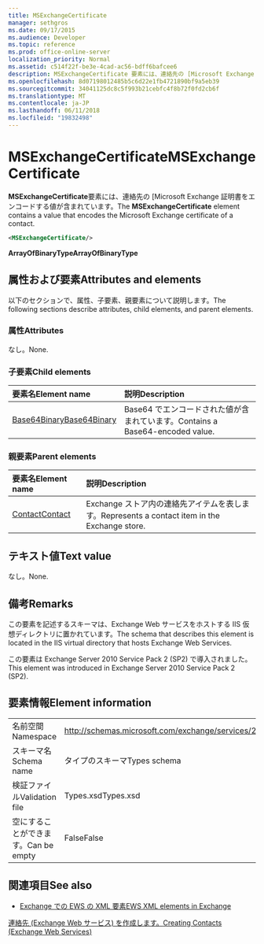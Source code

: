 ```yaml
---
title: MSExchangeCertificate
manager: sethgros
ms.date: 09/17/2015
ms.audience: Developer
ms.topic: reference
ms.prod: office-online-server
localization_priority: Normal
ms.assetid: c514f22f-be3e-4cad-ac56-bdff6bafcee6
description: MSExchangeCertificate 要素には、連絡先の [Microsoft Exchange 証明書をエンコードする値が含まれています。
ms.openlocfilehash: 8d07198012485b5c6d22e1fb4721890bf9a5eb39
ms.sourcegitcommit: 34041125dc8c5f993b21cebfc4f8b72f0fd2cb6f
ms.translationtype: MT
ms.contentlocale: ja-JP
ms.lasthandoff: 06/11/2018
ms.locfileid: "19832498"
---
```

# <a name="msexchangecertificate"></a><span data-ttu-id="18c5e-103">MSExchangeCertificate</span><span class="sxs-lookup"><span data-stu-id="18c5e-103">MSExchangeCertificate</span></span>

<span data-ttu-id="18c5e-104">**MSExchangeCertificate**要素には、連絡先の [Microsoft Exchange 証明書をエンコードする値が含まれています。</span><span class="sxs-lookup"><span data-stu-id="18c5e-104">The **MSExchangeCertificate** element contains a value that encodes the Microsoft Exchange certificate of a contact.</span></span> 
  
```XML
<MSExchangeCertificate/>
```

 <span data-ttu-id="18c5e-105">**ArrayOfBinaryType**</span><span class="sxs-lookup"><span data-stu-id="18c5e-105">**ArrayOfBinaryType**</span></span>
## <a name="attributes-and-elements"></a><span data-ttu-id="18c5e-106">属性および要素</span><span class="sxs-lookup"><span data-stu-id="18c5e-106">Attributes and elements</span></span>

<span data-ttu-id="18c5e-107">以下のセクションで、属性、子要素、親要素について説明します。</span><span class="sxs-lookup"><span data-stu-id="18c5e-107">The following sections describe attributes, child elements, and parent elements.</span></span>
  
### <a name="attributes"></a><span data-ttu-id="18c5e-108">属性</span><span class="sxs-lookup"><span data-stu-id="18c5e-108">Attributes</span></span>

<span data-ttu-id="18c5e-109">なし。</span><span class="sxs-lookup"><span data-stu-id="18c5e-109">None.</span></span>
  
### <a name="child-elements"></a><span data-ttu-id="18c5e-110">子要素</span><span class="sxs-lookup"><span data-stu-id="18c5e-110">Child elements</span></span>

|<span data-ttu-id="18c5e-111">**要素名**</span><span class="sxs-lookup"><span data-stu-id="18c5e-111">**Element name**</span></span>|<span data-ttu-id="18c5e-112">**説明**</span><span class="sxs-lookup"><span data-stu-id="18c5e-112">**Description**</span></span>|
|:-----|:-----|
|[<span data-ttu-id="18c5e-113">Base64Binary</span><span class="sxs-lookup"><span data-stu-id="18c5e-113">Base64Binary</span></span>](base64binary.md) <br/> |<span data-ttu-id="18c5e-114">Base64 でエンコードされた値が含まれています。</span><span class="sxs-lookup"><span data-stu-id="18c5e-114">Contains a Base64-encoded value.</span></span>  <br/> |
   
### <a name="parent-elements"></a><span data-ttu-id="18c5e-115">親要素</span><span class="sxs-lookup"><span data-stu-id="18c5e-115">Parent elements</span></span>

|<span data-ttu-id="18c5e-116">**要素名**</span><span class="sxs-lookup"><span data-stu-id="18c5e-116">**Element name**</span></span>|<span data-ttu-id="18c5e-117">**説明**</span><span class="sxs-lookup"><span data-stu-id="18c5e-117">**Description**</span></span>|
|:-----|:-----|
|[<span data-ttu-id="18c5e-118">Contact</span><span class="sxs-lookup"><span data-stu-id="18c5e-118">Contact</span></span>](contact.md) <br/> |<span data-ttu-id="18c5e-119">Exchange ストア内の連絡先アイテムを表します。</span><span class="sxs-lookup"><span data-stu-id="18c5e-119">Represents a contact item in the Exchange store.</span></span>  <br/> |
   
## <a name="text-value"></a><span data-ttu-id="18c5e-120">テキスト値</span><span class="sxs-lookup"><span data-stu-id="18c5e-120">Text value</span></span>

<span data-ttu-id="18c5e-121">なし。</span><span class="sxs-lookup"><span data-stu-id="18c5e-121">None.</span></span>
  
## <a name="remarks"></a><span data-ttu-id="18c5e-122">備考</span><span class="sxs-lookup"><span data-stu-id="18c5e-122">Remarks</span></span>

<span data-ttu-id="18c5e-123">この要素を記述するスキーマは、Exchange Web サービスをホストする IIS 仮想ディレクトリに置かれています。</span><span class="sxs-lookup"><span data-stu-id="18c5e-123">The schema that describes this element is located in the IIS virtual directory that hosts Exchange Web Services.</span></span>
  
<span data-ttu-id="18c5e-124">この要素は Exchange Server 2010 Service Pack 2 (SP2) で導入されました。</span><span class="sxs-lookup"><span data-stu-id="18c5e-124">This element was introduced in Exchange Server 2010 Service Pack 2 (SP2).</span></span>
  
## <a name="element-information"></a><span data-ttu-id="18c5e-125">要素情報</span><span class="sxs-lookup"><span data-stu-id="18c5e-125">Element information</span></span>

|||
|:-----|:-----|
|<span data-ttu-id="18c5e-126">名前空間</span><span class="sxs-lookup"><span data-stu-id="18c5e-126">Namespace</span></span>  <br/> |http://schemas.microsoft.com/exchange/services/2006/types  <br/> |
|<span data-ttu-id="18c5e-127">スキーマ名</span><span class="sxs-lookup"><span data-stu-id="18c5e-127">Schema name</span></span>  <br/> |<span data-ttu-id="18c5e-128">タイプのスキーマ</span><span class="sxs-lookup"><span data-stu-id="18c5e-128">Types schema</span></span>  <br/> |
|<span data-ttu-id="18c5e-129">検証ファイル</span><span class="sxs-lookup"><span data-stu-id="18c5e-129">Validation file</span></span>  <br/> |<span data-ttu-id="18c5e-130">Types.xsd</span><span class="sxs-lookup"><span data-stu-id="18c5e-130">Types.xsd</span></span>  <br/> |
|<span data-ttu-id="18c5e-131">空にすることができます。</span><span class="sxs-lookup"><span data-stu-id="18c5e-131">Can be empty</span></span>  <br/> |<span data-ttu-id="18c5e-132">False</span><span class="sxs-lookup"><span data-stu-id="18c5e-132">False</span></span>  <br/> |
   
## <a name="see-also"></a><span data-ttu-id="18c5e-133">関連項目</span><span class="sxs-lookup"><span data-stu-id="18c5e-133">See also</span></span>



- [<span data-ttu-id="18c5e-134">Exchange での EWS の XML 要素</span><span class="sxs-lookup"><span data-stu-id="18c5e-134">EWS XML elements in Exchange</span></span>](ews-xml-elements-in-exchange.md)


[<span data-ttu-id="18c5e-135">連絡先 (Exchange Web サービス) を作成します。</span><span class="sxs-lookup"><span data-stu-id="18c5e-135">Creating Contacts (Exchange Web Services)</span></span>](http://msdn.microsoft.com/library/4845917e-70d1-481c-bbd7-011ec6571789%28Office.15%29.aspx)

